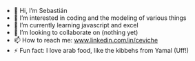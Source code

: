 - 👋 Hi, I’m Sebastián
- 👀 I’m interested in coding and the modeling of various things
- 🌱 I’m currently learning javascript and excel
- 💞️ I’m looking to collaborate on (nothing yet)
- 📫 How to reach me: www.linkedin.com/in/ceviche
- ⚡ Fun fact: I love arab food, like the kibbehs from Yamal (Uff!)

<!---
sebast187/sebast187 is a ✨ special ✨ repository because its `README.md` (this file) appears on your GitHub profile.
You can click the Preview link to take a look at your changes.
--->
